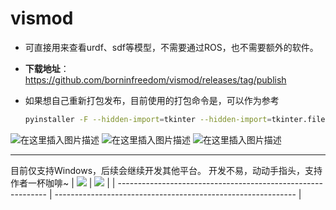 # vismod

* 可直接用来查看urdf、sdf等模型，不需要通过ROS，也不需要额外的软件。

* **下载地址**：https://github.com/borninfreedom/vismod/releases/tag/publish

* 如果想自己重新打包发布，目前使用的打包命令是，可以作为参考

    ```bash
    pyinstaller -F --hidden-import=tkinter --hidden-import=tkinter.filedialog  --hidden-import=numpy --hidden-import=pybullet --noconsole vismod.py
    ```

    

![在这里插入图片描述](https://img-blog.csdnimg.cn/1c4e6256f55e4ef2abf4111f1dda3490.png)
![在这里插入图片描述](https://img-blog.csdnimg.cn/fd1d5abd92f843658f423a4a27c69d85.png)
![在这里插入图片描述](https://img-blog.csdnimg.cn/2de5e5abf18e4057ba6150151b3bf06c.png)

---

目前仅支持Windows，后续会继续开发其他平台。
开发不易，动动手指头，支持作者一杯咖啡~
| ![](https://img-blog.csdnimg.cn/00f6aef92546424cadff9f4dd680f966.png) | ![](https://img-blog.csdnimg.cn/c5102f26a4ed4d768339db98bd6956a8.jpg) |
| ------------------------------------------------------------ | ------------------------------------------------------------ |

|      |      |
| ---- | ---- |
